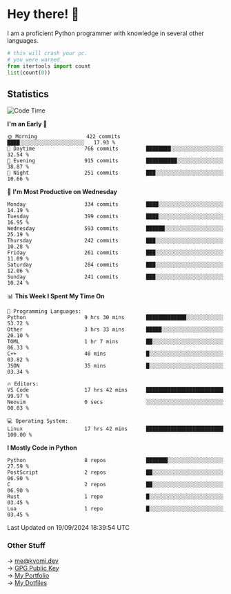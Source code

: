 # Hey there! 👋

I am a proficient Python programmer with knowledge in several other languages.

```py
# this will crash your pc.
# you were warned.
from itertools import count
list(count(0))
```

## Statistics
<!--START_SECTION:waka-->
![Code Time](http://img.shields.io/badge/Code%20Time-1%2C604%20hrs%2054%20mins-blue)

**I'm an Early 🐤** 

```text
🌞 Morning                422 commits         ████░░░░░░░░░░░░░░░░░░░░░   17.93 % 
🌆 Daytime                766 commits         ████████░░░░░░░░░░░░░░░░░   32.54 % 
🌃 Evening                915 commits         ██████████░░░░░░░░░░░░░░░   38.87 % 
🌙 Night                  251 commits         ███░░░░░░░░░░░░░░░░░░░░░░   10.66 % 
```
📅 **I'm Most Productive on Wednesday** 

```text
Monday                   334 commits         ████░░░░░░░░░░░░░░░░░░░░░   14.19 % 
Tuesday                  399 commits         ████░░░░░░░░░░░░░░░░░░░░░   16.95 % 
Wednesday                593 commits         ██████░░░░░░░░░░░░░░░░░░░   25.19 % 
Thursday                 242 commits         ███░░░░░░░░░░░░░░░░░░░░░░   10.28 % 
Friday                   261 commits         ███░░░░░░░░░░░░░░░░░░░░░░   11.09 % 
Saturday                 284 commits         ███░░░░░░░░░░░░░░░░░░░░░░   12.06 % 
Sunday                   241 commits         ███░░░░░░░░░░░░░░░░░░░░░░   10.24 % 
```


📊 **This Week I Spent My Time On** 

```text
💬 Programming Languages: 
Python                   9 hrs 30 mins       █████████████░░░░░░░░░░░░   53.72 % 
Other                    3 hrs 33 mins       █████░░░░░░░░░░░░░░░░░░░░   20.10 % 
TOML                     1 hr 7 mins         ██░░░░░░░░░░░░░░░░░░░░░░░   06.33 % 
C++                      40 mins             █░░░░░░░░░░░░░░░░░░░░░░░░   03.82 % 
JSON                     35 mins             █░░░░░░░░░░░░░░░░░░░░░░░░   03.34 % 

🔥 Editors: 
VS Code                  17 hrs 42 mins      █████████████████████████   99.97 % 
Neovim                   0 secs              ░░░░░░░░░░░░░░░░░░░░░░░░░   00.03 % 

💻 Operating System: 
Linux                    17 hrs 42 mins      █████████████████████████   100.00 % 
```

**I Mostly Code in Python** 

```text
Python                   8 repos             ███████░░░░░░░░░░░░░░░░░░   27.59 % 
PostScript               2 repos             ██░░░░░░░░░░░░░░░░░░░░░░░   06.90 % 
C                        2 repos             ██░░░░░░░░░░░░░░░░░░░░░░░   06.90 % 
Rust                     1 repo              █░░░░░░░░░░░░░░░░░░░░░░░░   03.45 % 
Lua                      1 repo              █░░░░░░░░░░░░░░░░░░░░░░░░   03.45 % 
```




 Last Updated on 19/09/2024 18:39:54 UTC
<!--END_SECTION:waka-->

### Other Stuff

→ [me@kyomi.dev](mailto:me@kyomi.dev)\
→ [GPG Public Key](https://github.com/bitterteriyaki.gpg)\
→ [My Portfolio](https://kyomi.dev)\
→ [My Dotfiles](https://github.com/bitterteriyaki/dotfiles)
